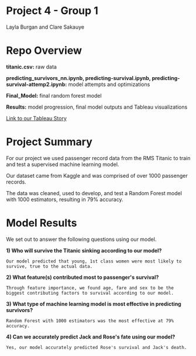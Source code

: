 
# Project 4 - Group 1

Layla Burgan and Clare Sakauye 

# Repo Overview
**titanic.csv:** raw data 

**predicting_survivors_nn.ipynb, predicting-survival.ipynb, predicting-survival-attemp2.ipynb:** model attempts and optimizations 

**Final_Model:** final random forest model 

**Results:** model progression, final model outputs and Tableau visualizations

[Link to our Tableau Story](https://public.tableau.com/views/Project-4-Titanic/TitanicPredictions?:language=en-US&publish=yes&:display_count=n&:origin=viz_share_link) 

# Project Summary
For our project we used passenger record data from the RMS Titanic to train and test a supervised machine learning model. 

Our dataset came from Kaggle and was comprised of over 1000 passenger records. 

The data was cleaned, used to develop, and test a Random Forest model with 1000 estimators, resulting in 79% accuracy. 

# Model Results 
We set out to answer the following questions using our model. 

**1) Who will survive the Titanic sinking according to our model?**

    Our model predicted that young, 1st class women were most likely to survive, true to the actual data.  

**2) What feature(s) contributed most to passenger's survival?**

    Through feature importance, we found age, fare and sex to be the biggest contributing factors to survival according to our model.

**3) What type of machine learning model is most effective in predicting survivors?**

    Random Forest with 1000 estimators was the most effective at 79% accuracy.

**4) Can we accurately predict Jack and Rose's fate using our model?**

    Yes, our model accurately predicted Rose's survival and Jack's death. 
